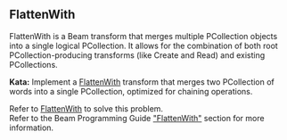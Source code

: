 <!--
  ~  Licensed to the Apache Software Foundation (ASF) under one
  ~  or more contributor license agreements.  See the NOTICE file
  ~  distributed with this work for additional information
  ~  regarding copyright ownership.  The ASF licenses this file
  ~  to you under the Apache License, Version 2.0 (the
  ~  "License"); you may not use this file except in compliance
  ~  with the License.  You may obtain a copy of the License at
  ~
  ~      http://www.apache.org/licenses/LICENSE-2.0
  ~
  ~  Unless required by applicable law or agreed to in writing, software
  ~  distributed under the License is distributed on an "AS IS" BASIS,
  ~  WITHOUT WARRANTIES OR CONDITIONS OF ANY KIND, either express or implied.
  ~  See the License for the specific language governing permissions and
  ~  limitations under the License.
  -->

FlattenWith
-------

FlattenWith is a Beam transform that merges multiple PCollection objects into
a single logical PCollection. It allows for the combination of both root
PCollection-producing transforms (like Create and Read) and existing PCollections.

**Kata:** Implement a
[FlattenWith](https://beam.apache.org/releases/javadoc/current/org/apache/beam/sdk/transforms/Flatten.html#with-org.apache.beam.sdk.values.PCollection-)
transform that merges two PCollection of words into a single PCollection,
optimized for chaining operations.

<div class="hint">
  Refer to
  <a href="https://beam.apache.org/releases/javadoc/current/org/apache/beam/sdk/transforms/Flatten.html#with-org.apache.beam.sdk.values.PCollection-">
    FlattenWith</a> to solve this problem.
</div>

<div class="hint">
  Refer to the Beam Programming Guide
  <a href="https://beam.apache.org/documentation/programming-guide/#flattenWith">
    "FlattenWith"</a> section for more information.
</div>
